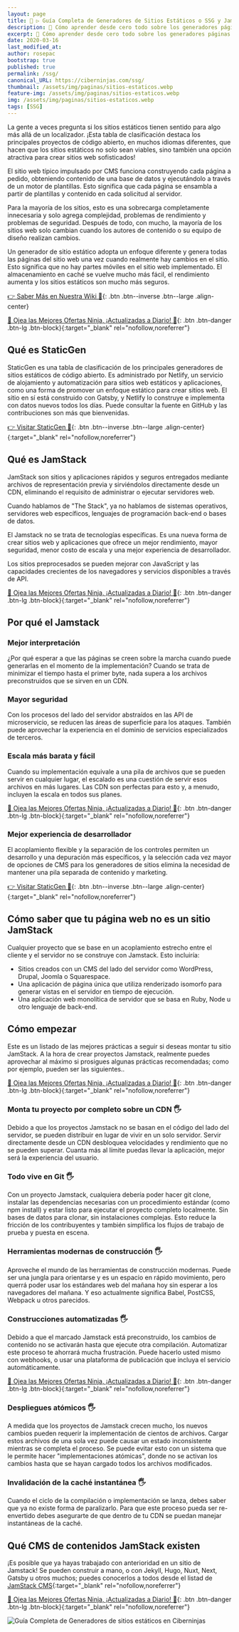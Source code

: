 ```yaml
---
layout: page
title: 🥇 ▷ Guía Completa de Generadores de Sitios Estáticos o SSG y JamStack en 2020 👨‍💻
description: 🔨 Cómo aprender desde cero todo sobre los generadores páginas web estáticos
excerpt: 🔨 Cómo aprender desde cero todo sobre los generadores páginas web estáticos
date: 2020-03-16
last_modified_at:
author: rosepac
bootstrap: true
published: true
permalink: /ssg/
canonical_URL: https://ciberninjas.com/ssg/
thumbnail: /assets/img/paginas/sitios-estaticos.webp
feature-img: /assets/img/paginas/sitios-estaticos.webp
img: /assets/img/paginas/sitios-estaticos.webp
tags: [SSG]
---
```


La gente a veces pregunta si los sitios estáticos tienen sentido para algo más allá de un localizador. ¡Esta tabla de clasificación destaca los principales proyectos de código abierto, en muchos idiomas diferentes, que hacen que los sitios estáticos no solo sean viables, sino también una opción atractiva para crear sitios web sofisticados!

El sitio web típico impulsado por CMS funciona construyendo cada página a pedido, obteniendo contenido de una base de datos y ejecutándolo a través de un motor de plantillas. Esto significa que cada página se ensambla a partir de plantillas y contenido en cada solicitud al servidor.

Para la mayoría de los sitios, esto es una sobrecarga completamente innecesaria y solo agrega complejidad, problemas de rendimiento y problemas de seguridad. Después de todo, con mucho, la mayoría de los sitios web solo cambian cuando los autores de contenido o su equipo de diseño realizan cambios.

Un generador de sitio estático adopta un enfoque diferente y genera todas las páginas del sitio web una vez cuando realmente hay cambios en el sitio. Esto significa que no hay partes móviles en el sitio web implementado. El almacenamiento en caché se vuelve mucho más fácil, el rendimiento aumenta y los sitios estáticos son mucho más seguros.

[👉 Saber Más en Nuestra Wiki 🔨](/wiki/generador-de-sitios-estaticos){: .btn .btn--inverse .btn--large .align-center}

[🎁 Ojea las Mejores Ofertas Ninja, ¡Actualizadas a Diario! 🛒](https://www.amazon.es/shop/cibercursos "Los Mejores Chollos de Amazon, Ofertas Flash, Black Monday y Amazon Prime Day"){: .btn .btn-danger .btn-lg .btn-block}{:target="_blank" rel="nofollow,noreferrer"}

## **Qué es StaticGen**

StaticGen es una tabla de clasificación de los principales generadores de sitios estáticos de código abierto. Es administrado por Netlify, un servicio de alojamiento y automatización para sitios web estáticos y aplicaciones, como una forma de promover un enfoque estático para crear sitios web. El sitio en sí está construido con Gatsby, y Netlify lo construye e implementa con datos nuevos todos los días. Puede consultar la fuente en GitHub y las contribuciones son más que bienvenidas.

[👉 Visitar StaticGen 🔩](https://www.staticgen.com/){: .btn .btn--inverse .btn--large .align-center}{:target="_blank" rel="nofollow,noreferrer"}

## **Qué es JamStack**

JamStack son sitios y aplicaciones rápidos y seguros entregados mediante archivos de representación previa y sirviéndolos directamente desde un CDN, eliminando el requisito de administrar o ejecutar servidores web.

Cuando hablamos de "The Stack", ya no hablamos de sistemas operativos, servidores web específicos, lenguajes de programación back-end o bases de datos.

El Jamstack no se trata de tecnologías específicas. Es una nueva forma de crear sitios web y aplicaciones que ofrece un mejor rendimiento, mayor seguridad, menor costo de escala y una mejor experiencia de desarrollador.

Los sitios preprocesados ​​se pueden mejorar con JavaScript y las capacidades crecientes de los navegadores y servicios disponibles a través de API.

[🎁 Ojea las Mejores Ofertas Ninja, ¡Actualizadas a Diario! 🛒](https://www.amazon.es/shop/cibercursos "Los Mejores Chollos de Amazon, Ofertas Flash, Black Monday y Amazon Prime Day"){: .btn .btn-danger .btn-lg .btn-block}{:target="_blank" rel="nofollow,noreferrer"}

## **Por qué el Jamstack**

### **Mejor interpretación**

¿Por qué esperar a que las páginas se creen sobre la marcha cuando puede generarlas en el momento de la implementación? Cuando se trata de minimizar el tiempo hasta el primer byte, nada supera a los archivos preconstruidos que se sirven en un CDN.

### **Mayor seguridad**

Con los procesos del lado del servidor abstraídos en las API de microservicio, se reducen las áreas de superficie para los ataques. También puede aprovechar la experiencia en el dominio de servicios especializados de terceros.

### **Escala más barata y fácil**

Cuando su implementación equivale a una pila de archivos que se pueden servir en cualquier lugar, el escalado es una cuestión de servir esos archivos en más lugares. Las CDN son perfectas para esto y, a menudo, incluyen la escala en todos sus planes.

[🎁 Ojea las Mejores Ofertas Ninja, ¡Actualizadas a Diario! 🛒](https://www.amazon.es/shop/cibercursos "Los Mejores Chollos de Amazon, Ofertas Flash, Black Monday y Amazon Prime Day"){: .btn .btn-danger .btn-lg .btn-block}{:target="_blank" rel="nofollow,noreferrer"}

### **Mejor experiencia de desarrollador**

El acoplamiento flexible y la separación de los controles permiten un desarrollo y una depuración más específicos, y la selección cada vez mayor de opciones de CMS para los generadores de sitios elimina la necesidad de mantener una pila separada de contenido y marketing.

[👉 Visitar StaticGen 🔩](https://www.staticgen.com/){: .btn .btn--inverse .btn--large .align-center}{:target="_blank" rel="nofollow,noreferrer"}

## **Cómo saber que tu página web no es un sitio JamStack**

Cualquier proyecto que se base en un acoplamiento estrecho entre el cliente y el servidor no se construye con Jamstack. Esto incluiría:

* Sitios creados con un CMS del lado del servidor como WordPress, Drupal, Joomla o Squarespace.
* Una aplicación de página única que utiliza renderizado isomorfo para generar vistas en el servidor en tiempo de ejecución.
* Una aplicación web monolítica de servidor que se basa en Ruby, Node u otro lenguaje de back-end.

## **Cómo empezar**

Este es un listado de las mejores prácticas a seguir si deseas montar tu sitio JamStack. A la hora de crear proyectos Jamstack, realmente puedes aprovechar al máximo si prosigues algunas prácticas recomendadas; como por ejemplo, pueden ser las siguientes..

[🎁 Ojea las Mejores Ofertas Ninja, ¡Actualizadas a Diario! 🛒](https://www.amazon.es/shop/cibercursos "Los Mejores Chollos de Amazon, Ofertas Flash, Black Monday y Amazon Prime Day"){: .btn .btn-danger .btn-lg .btn-block}{:target="_blank" rel="nofollow,noreferrer"}

### **Monta tu proyecto por completo sobre un CDN 🖐**

Debido a que los proyectos Jamstack no se basan en el código del lado del servidor, se pueden distribuir en lugar de vivir en un solo servidor. Servir directamente desde un CDN desbloquea velocidades y rendimiento que no se pueden superar. Cuanta más al límite puedas llevar la aplicación, mejor será la experiencia del usuario.

### **Todo vive en Git 🖐**

Con un proyecto Jamstack, cualquiera debería poder hacer git clone, instalar las dependencias necesarias con un procedimiento estándar (como npm install) y estar listo para ejecutar el proyecto completo localmente. Sin bases de datos para clonar, sin instalaciones complejas. Esto reduce la fricción de los contribuyentes y también simplifica los flujos de trabajo de prueba y puesta en escena.
### **Herramientas modernas de construcción 🖐**

Aproveche el mundo de las herramientas de construcción modernas. Puede ser una jungla para orientarse y es un espacio en rápido movimiento, pero querrá poder usar los estándares web del mañana hoy sin esperar a los navegadores del mañana. Y eso actualmente significa Babel, PostCSS, Webpack u otros parecidos.
### **Construcciones automatizadas 🖐**

Debido a que el marcado Jamstack está preconstruido, los cambios de contenido no se activarán hasta que ejecute otra compilación. Automatizar este proceso te ahorrará mucha frustración. Puede hacerlo usted mismo con webhooks, o usar una plataforma de publicación que incluya el servicio automáticamente.

[🎁 Ojea las Mejores Ofertas Ninja, ¡Actualizadas a Diario! 🛒](https://www.amazon.es/shop/cibercursos "Los Mejores Chollos de Amazon, Ofertas Flash, Black Monday y Amazon Prime Day"){: .btn .btn-danger .btn-lg .btn-block}{:target="_blank" rel="nofollow,noreferrer"}

### **Despliegues atómicos 🖐**

A medida que los proyectos de Jamstack crecen mucho, los nuevos cambios pueden requerir la implementación de cientos de archivos. Cargar estos archivos de una sola vez puede causar un estado inconsistente mientras se completa el proceso. Se puede evitar esto con un sistema que le permite hacer "implementaciones atómicas", donde no se activan los cambios hasta que se hayan cargado todos los archivos modificados.
### **Invalidación de la caché instantánea 🖐**

Cuando el ciclo de la compilación o implementación se lanza, debes saber que ya no existe forma de paralizarlo. Para que este proceso pueda ser re-envertido debes asegurarte de que dentro de tu CDN se puedan manejar instantáneas de la caché.

## **Qué CMS de contenidos JamStack existen**

¡Es posible que ya hayas trabajado con anterioridad en un sitio de Jamstack! Se pueden construir a mano, o con Jekyll, Hugo, Nuxt, Next, Gatsby u otros muchos; puedes conocerlos a todos desde el listad de [JamStack CMS](https://headlesscms.org/){:target="_blank" rel="nofollow,noreferrer"}

[🎁 Ojea las Mejores Ofertas Ninja, ¡Actualizadas a Diario! 🛒](https://www.amazon.es/shop/cibercursos "Los Mejores Chollos de Amazon, Ofertas Flash, Black Monday y Amazon Prime Day"){: .btn .btn-danger .btn-lg .btn-block}{:target="_blank" rel="nofollow,noreferrer"}

![Guía Completa de Generadores de sitios estáticos en Ciberninjas](/assets/img/paginas/sitios-estaticos.webp)